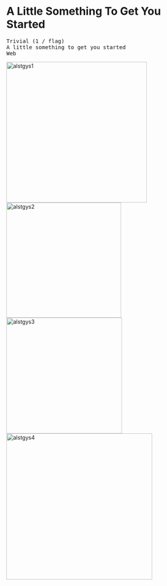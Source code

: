 # A Little Something To Get You Started

<pre>
Trivial (1 / flag)
A little something to get you started
Web	
</pre>
<img width="367" alt="alstgys1" src="https://user-images.githubusercontent.com/68285613/137696410-6f7080e8-4d4a-42f1-ae5d-db20e05337db.png">

<br>

<img width="300" alt="alstgys2" src="https://user-images.githubusercontent.com/68285613/137696566-a0e03be1-eee5-439e-9e5d-f68f2e09148e.png">

<br>

<img width="302" alt="alstgys3" src="https://user-images.githubusercontent.com/68285613/137696577-a55ee50c-15a5-463b-b53e-1bbce9b6c58b.png">

<br>

<img width="381" alt="alstgys4" src="https://user-images.githubusercontent.com/68285613/137696588-d679ea76-c294-41d2-9a41-443c5361125c.png">
